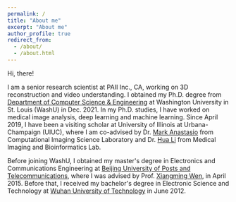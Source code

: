 ```yaml
---
permalink: /
title: "About me"
excerpt: "About me"
author_profile: true
redirect_from: 
  - /about/
  - /about.html
---
```


Hi, there!

I am a senior research scientist at PAII Inc., CA, working on 3D reconstruction and video understanding.
I obtained my Ph.D. degree from [Department of Computer Science & Engineering](https://cse.wustl.edu) at Washington University in St. Louis (WashU) in Dec. 2021.
In my Ph.D. studies, I have worked on medical image analysis, deep learning and machine learning. 
Since April 2019, I have been a visiting scholar at University of Illinois at Urbana-Champaign (UIUC), 
where I am co-advised by Dr. [Mark Anastasio](https://bioengineering.illinois.edu/people/maa) from Computational Imaging Science Laboratory 
and Dr. [Hua Li](https://bioengineering.illinois.edu/people/huali19) from Medical Imaging and Bioinformatics Lab.

Before joining WashU, I obtained my master's degree in Electronics and Communications Engineering at [Beijing University of Posts and Telecommunications](https://english.bupt.edu.cn), 
where I was advised by Prof. [Xiangming Wen](http://www.opensource5g.org/people-2/xiangmingwen), in April 2015. Before that, I received my bachelor's degree in Electronic Science and Technology at [Wuhan University of Technology](http://english.whut.edu.cn) in June 2012.